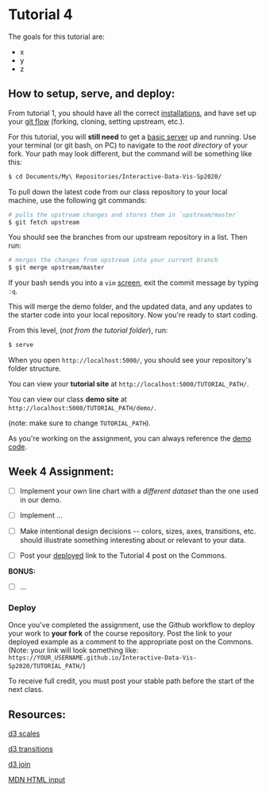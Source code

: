 # Tutorial 4

The goals for this tutorial are:

- x
- y
- z

## How to setup, serve, and deploy:

From tutorial 1, you should have all the correct [installations](../README.md#setup), and have set up your [git flow](../GIT_SETUP.md) (forking, cloning, setting upstream, etc.). 

For this tutorial, you will **still need** to get a [basic server](../BASIC_SERVER.md) up and running. Use your terminal (or git bash, on PC) to navigate to the _root directory_ of your fork. Your path may look different, but the command will be something like this:

```sh
$ cd Documents/My\ Repositories/Interactive-Data-Vis-Sp2020/
```

To pull down the latest code from our class repository to your local machine, use the following git commands: 

```sh
# pulls the upstream changes and stores them in `upstream/master`
$ git fetch upstream
```
You should see the branches from our upstream repository in a list. Then run:
```sh
# merges the changes from upstream into your current branch
$ git merge upstream/master
```
If your bash sends you into a `vim` [screen](https://computers.tutsplus.com/tutorials/vim-for-beginners--cms-21118), exit the commit message by typing `:q`. 

This will merge the demo folder, and the updated data, and any updates to the starter code into your local repository. Now you're ready to start coding.

From this level, (_not from the tutorial folder_), run:

```sh
$ serve
``` 

When you open `http://localhost:5000/`, you should see your repository's folder structure. 

You can view your **tutorial site** at `http://localhost:5000/TUTORIAL_PATH/`. 

You can view our class **demo site** at `http://localhost:5000/TUTORIAL_PATH/demo/`.

(note: make sure to change `TUTORIAL_PATH`). 

As you're working on the assignment, you can always reference the [demo code](demo/).

## Week 4 Assignment:

- [ ] Implement your own line chart with a *different dataset* than the one used in our demo. 

- [ ] Implement ...

- [ ] Make intentional design decisions -- colors, sizes, axes, transitions, etc. should illustrate something interesting about or relevant to your data. 

- [ ] Post your [deployed](#Deploy) link to the Tutorial 4 post on the Commons.

**BONUS:**

- [ ] ...

### Deploy

Once you've completed the assignment, use the Github workflow to deploy your work to **your fork** of the course repository. Post the link to your deployed example as a comment to the appropriate post on the Commons. (Note: your link will look something like: `https://YOUR_USERNAME.github.io/Interactive-Data-Vis-Sp2020/TUTORIAL_PATH/`)

To receive full credit, you must post your stable path before the start of the next class.

## Resources:

[d3 scales](https://github.com/d3/d3-scale)

[d3 transitions](https://github.com/d3/d3/blob/master/API.md#transitions-d3-transition)

[d3 join]((https://github.com/d3/d3-selection/blob/v1.4.1/README.md#selection_join))

[MDN HTML input](https://developer.mozilla.org/en-US/docs/Web/HTML/Element/input)
